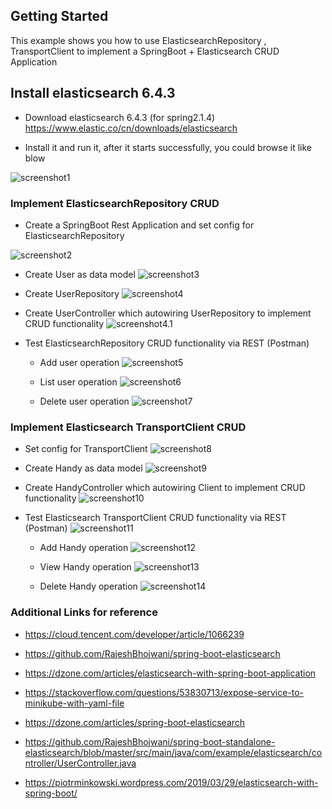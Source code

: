 ## Getting Started

This example shows you how to use
ElasticsearchRepository , TransportClient to implement a SpringBoot + Elasticsearch CRUD Application


## Install elasticsearch 6.4.3 

- Download elasticsearch  6.4.3 (for spring2.1.4)
https://www.elastic.co/cn/downloads/elasticsearch

- Install it and run it, after it starts successfully, you could browse it like blow

![screenshot1](./doc/Screenshot1.png)

###  Implement ElasticsearchRepository CRUD 
- Create a SpringBoot Rest Application and set config for ElasticsearchRepository 
 
![screenshot2](./doc/Screenshot2.png)

- Create User as data model 
![screenshot3](./doc/Screenshot3.png)

- Create UserRepository
![screenshot4](./doc/Screenshot4.png)

- Create UserController which autowiring UserRepository to implement CRUD functionality 
![screenshot4.1](./doc/Screenshot4.1.png)
- Test ElasticsearchRepository CRUD functionality via REST (Postman)

    - Add user operation
![screenshot5](./doc/Screenshot5.png)

    - List user operation
![screenshot6](./doc/Screenshot6.png)

    - Delete user operation
![screenshot7](./doc/Screenshot7.png)

### Implement Elasticsearch TransportClient CRUD 

- Set config for TransportClient
![screenshot8](./doc/Screenshot8.png)

- Create Handy as data model 
![screenshot9](./doc/Screenshot9.png)

- Create HandyController which autowiring Client to implement CRUD functionality 
![screenshot10](./doc/Screenshot10.png)

- Test Elasticsearch TransportClient CRUD functionality via REST (Postman)
![screenshot11](./doc/Screenshot11.png)

    - Add Handy operation
![screenshot12](./doc/Screenshot12.png)

    - View Handy operation
![screenshot13](./doc/Screenshot13.png)

    - Delete Handy operation
![screenshot14](./doc/Screenshot14.png)

### Additional Links for reference


- https://cloud.tencent.com/developer/article/1066239 

- https://github.com/RajeshBhojwani/spring-boot-elasticsearch

- https://dzone.com/articles/elasticsearch-with-spring-boot-application
- https://stackoverflow.com/questions/53830713/expose-service-to-minikube-with-yaml-file
- https://dzone.com/articles/spring-boot-elasticsearch

- https://github.com/RajeshBhojwani/spring-boot-standalone-elasticsearch/blob/master/src/main/java/com/example/elasticsearch/controller/UserController.java

- https://piotrminkowski.wordpress.com/2019/03/29/elasticsearch-with-spring-boot/
